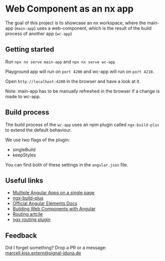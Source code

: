 # Web Component as an nx app

The goal of this project is to showcase an nx workspace, where the main-app (`main-app`) uses a web-component, which is the result of the build process of another app (`wc-app`)

## Getting started

Run `npx nx serve main-app` and `npx nx serve wc-app`

Playground app will run on `port 4200` and wc-app will run on `port 4210`.

Open `http://localhost:4200` in the browser and have a look at it.

Note: main-app has to be manually refreshed in the browser if a change is made to wc-app.

## Build process

The build process of the `wc-app` uses an npm plugin called `ngx-build-plus` to extend the default behaviour.

We use two flags of the plugin:

- singleBuild
- keepStyles

You can find both of these settings in the `angular.json` file.

## Useful links

- [Multiple Angular Apps on a single page](https://medium.com/swlh/multiple-angular-apps-on-a-single-page-9f49bc863177)
- [ngx-build-plus](https://github.com/manfredsteyer/ngx-build-plus)
- [Official Angular Elements Docs](https://angular.io/guide/elements)
- [Building Web Components with Angular](https://buddy.works/tutorials/building-web-components-with-angular#installing-setting-up-angular-elements)
- [Routing artcile](https://medium.com/@timon.grassl/how-to-use-routing-in-angular-web-components-c6a76449cdb)
- [ngx routing plugin](https://www.npmjs.com/package/ngx-elements-router)

## Feedback

Did I forget something? Drop a PR or a message: [marcell.kiss.extern@signal-iduna.de](mailto:marcell.kiss.extern@signal-iduna.de)
